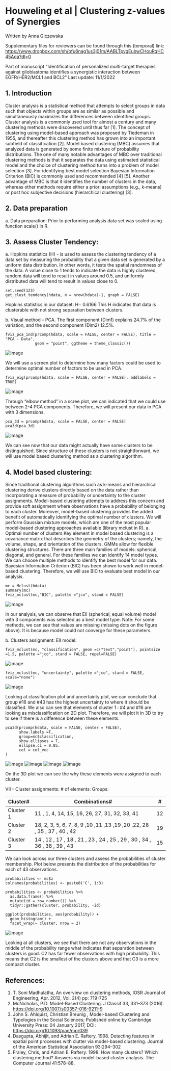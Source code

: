 # Houweling et al | Clustering z-values of Synergies

Written by Anna Giczewska

Supplementary files for reviewers can be found through this (temporal) link: https://www.dropbox.com/sh/bfu6nag1us3j01m/AABLTpvgEubwCHouRqHC45Aoa?dl=0

Part of manuscript "Identification of personalized multi-target therapies against glioblastoma identifies a synergistic interaction between EGFR/HER2/MCL1 and BCL2" Last update: 11/1/2022

## 1.	Introduction
Cluster analysis is a statistical method that attempts to select groups in data such that objects within groups are as similar as possible and simultaneously maximizes the differences between identified groups. Cluster analysis is a commonly used tool for almost a century and many clustering methods were discovered until thus far [1]. The concept of clustering using model-based approach was proposed by Tiedeman in 1955, and thereafter this clustering method has grown into an important subfield of classification [2]. Model based clustering (MBC) assumes that analyzed data is generated by some finite mixture of probability distributions. The one of many notable advantages of MBC over traditional clustering methods is that it separates the data using estimated statistical model and the choice of clustering method turns into a problem of model selection [3]. For identifying best model selection Bayesian Information Criterion (BIC) is commonly used and recommended [4] [5]. Another advantage of MBC is that it identifies the number of clusters in the data, whereas other methods require either a priori assumptions (e.g., k-means) or post hoc subjective decisions (hierarchical clustering) [3].

## 2.	Data preparation
a.	Data preparation: Prior to performing analysis data set was scaled using function scale() in R. 
## 3.	Assess Cluster Tendency:  
a.	Hopkins statistics (H) - is used to assess the clustering tendency of a data set by measuring the probability that a given data set is generated by a uniform data distribution. In other words, it tests the spatial randomness of the data. A value close to 1 tends to indicate the data is highly clustered, random data will tend to result in values around 0.5, and uniformly distributed data will tend to result in values close to 0. 

```
set.seed(123)
get_clust_tendency(hdata, n = nrow(hdata)-1, graph = FALSE)
```

Hopkins statistics in our dataset:
H= 0.6166
This H indicates that data is clusterable with not strong separation between clusters. 


b.	Visual method – PCA. The first component (Dim1) explains 24.7% of the variation, and the second component (Dim2) 12.5%.   

```
fviz_pca_ind(prcomp(hdata, scale = FALSE, center = FALSE), title = "PCA - Data",
             geom = "point", ggtheme = theme_classic())
```

![image](https://user-images.githubusercontent.com/47714729/199244395-feb9fd5f-56bf-49d4-86a7-29ab4bbc8f3e.png)
 
We will use a screen plot to determine how many factors could be used to determine optimal number of factors to be used in PCA.    

```
fviz_eig(prcomp(hdata, scale = FALSE, center = FALSE), addlabels = TRUE)
```
![image](https://user-images.githubusercontent.com/47714729/199244740-d224f185-7723-42ac-bfaf-b7512a2a9550.png)

Through “elbow method” in a scree plot, we can indicated that we could use between 2-4 PCA components. Therefore, we will present our data in PCA with 3 dimensions. 

```
pca_3d = prcomp(hdata, scale = FALSE, center = FALSE)
pca3d(pca_3d)
```
![image](https://user-images.githubusercontent.com/47714729/199244825-cfd99218-dccd-480c-a17f-13ba1b644758.png)

We can see now that our data might actually have some clusters to be distinguished. Since structure of these clusters is not straightforward, we will use model based clustering method as a clustering algorithm. 

## 4.	Model based clustering:  
Since traditional clustering algorithms such as k-means and hierarchical clustering derive clusters directly based on the data rather than incorporating a measure of probability or uncertainty to the cluster assignments. Model-based clustering attempts to address this concern and provide soft assignment where observations have a probability of belonging to each cluster. Moreover, model-based clustering provides the added benefit of automatically identifying the optimal number of clusters. We will perform Gaussian mixture models, which are one of the most popular model-based clustering approaches available (library mclust in R). 
a.	Optimal number of clusters
Key element in model based clustering is a covariance matrix that describes the geometry of the clusters; namely, the volume, shape, and orientation of the clusters. GMMs allow for flexible clustering structures. There are three main families of models: spherical, diagonal, and general. For these families we can identify 14 model types. We can choose multiple methods to identify the best model for our data. Bayesian Information Criterion (BIC) has been shown to work well in model-based clustering. Therefore, we will use BIC to evaluate best model in our analysis. 

```
mc = Mclust(hdata)
summary(mc)
fviz_mclust(mc,"BIC", palette ="jco", stand = FALSE)
```

![image](https://user-images.githubusercontent.com/47714729/199244959-d974e953-7617-472b-892f-118bfd026971.png)

In our analysis, we can observe that EII (spherical, equal volume) model with 3 components was selected as a best model type. 
Note: For some methods, we can see that values are missing (missing dots on the figure above). It is because model could not converge for these parameters.  

b.	Clusters assignment:
EII model:
```
fviz_mclust(mc, "classification", geom =c("text","point"), pointsize =1.5, palette ="jco", stand = FALSE, repel=FALSE) 	
```
![image](https://user-images.githubusercontent.com/47714729/199245081-720547da-3029-4c3e-839d-015eeebde590.png)

```
fviz_mclust(mc, "uncertainty", palette ="jco", stand = FALSE, scale="none")
```
![image](https://user-images.githubusercontent.com/47714729/199245188-d221a999-1cb7-4ba2-bc1f-81e06859e31e.png)

Looking at classification plot and uncertainty plot, we can conclude that group #16 and #43 has the highest uncertainty to where it should be classified. We also can see that elements of cluster 1 : #4 and #16 are looking as misclassification on 2D plot. Therefore, we will plot it in 3D to try to see if there is a difference between these elements.   

```
pca3d(prcomp(hdata, scale = FALSE, center = FALSE), 
      show.labels =T, 
      group=mc$classification,
      show.ellipses = T,
      ellipse.ci = 0.85,
      col = col_vec
)
```		
 
![image](https://user-images.githubusercontent.com/47714729/199245280-c973932d-cb22-4cfe-a32c-abaf0e81fa47.png)
![image](https://user-images.githubusercontent.com/47714729/199245305-1799e7c0-9de7-4ca4-8065-e5eee55b80b4.png)
![image](https://user-images.githubusercontent.com/47714729/199245331-e877d027-4532-4283-8c75-5de68d1aa4eb.png)
![image](https://user-images.githubusercontent.com/47714729/199245380-5fcfe787-e363-403c-af94-69cc9ce12da5.png)
 
On the 3D plot we can see the why these elements were assigned to each cluster.  

VII -  Cluster assignments:	# of elements:	Groups:

|	Cluster#	|	Combinations#	|	#	|	
|	---	|	---	|	---	|	
|	Cluster 1	|	11 , 1, 4, 14, 15, 16, 26, 27, 31, 32, 33, 41	|	12	|	
|	Cluster 2	|	18, 2, 3, 5, 6, 7, 8, 9 ,10 ,11 ,13 ,19 ,20 ,22, 28 , 35 , 37 , 40 , 42	|	19	|	
|	Cluster 3	|	14 , 12 , 17 , 18 , 21 , 23 , 24 , 25 , 29 , 30 , 34 , 36 , 38 , 39 , 43 |	15	|


We can look across our three clusters and assess the probabilities of cluster membership. Plot below presents the distribution of the probabilities for each of 43 observations. 
```
probabilities <- mc$z 
colnames(probabilities) <- paste0('C', 1:3)

probabilities <- probabilities %>%
  as.data.frame() %>%
  mutate(id = row_number()) %>%
  tidyr::gather(cluster, probability, -id)

ggplot(probabilities, aes(probability)) +
  geom_histogram() +
  facet_wrap(~ cluster, nrow = 2)
  ```
  ![image](https://user-images.githubusercontent.com/47714729/199245528-d65dcfbc-4807-4e93-9e9f-b3cc3421ae59.png)

Looking at all clusters, we see that there are not any observations in the middle of the probability range what indicates that separation between clusters is good. C2 has far fewer observations with high probability. This means that C2 is the smallest of the clusters above and that C3 is a more compact cluster. 

## References:
1.	T. Soni Madhulatha, An overview on clustering methods, IOSR Journal of Engineering, Apr. 2012, Vol. 2(4) pp: 719-725
2.	McNicholas, P.D. Model-Based Clustering. J Classif 33, 331–373 (2016). https://doi.org/10.1007/s00357-016-9211-9
3.	John S. Ahlquist, Christian Breunig , Model-based Clustering and Typologies in the Social Sciences; Published online by Cambridge University Press:  04 January 2017, DOI: https://doi.org/10.1093/pan/mpr039
4.	Dasgupta, Abhijit, and Adrian E. Raftery. 1998. Detecting features in spatial point processes with clutter via model-based clustering. Journal of the American Statistical Association 93:294–302
5.	Fraley, Chris, and Adrian E. Raftery. 1998. How many clusters? Which clustering method? Answers via model-based cluster analysis. The Computer Journal 41:578–88.

